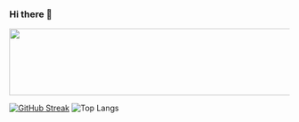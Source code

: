 ### Hi there 👋
<a href="https://github.com/devxb/gitanimals">
  <img
    src="https://render.gitanimals.org/lines/sunnyday0206"
    width="600"
    height="120"
  />
</a>

[![GitHub Streak](https://streak-stats.demolab.com?user=sunnyday0206)](https://git.io/streak-stats)
![Top Langs](https://github-readme-stats.vercel.app/api/top-langs/?username=sunnyday0206&layout=compact)
